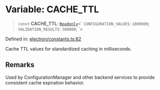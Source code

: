 # Variable: CACHE\_TTL

> `const` **CACHE\_TTL**: [`Readonly`](https://www.typescriptlang.org/docs/handbook/utility-types.html#readonlytype)\<\` `CONFIGURATION_VALUES`: `1800000`; `VALIDATION_RESULTS`: `300000`; \`\>

Defined in: [electron/constants.ts:82](https://github.com/Nick2bad4u/Uptime-Watcher/blob/8a1973382d5fe14c52996ecda381894eb7ecd4a6/electron/constants.ts#L82)

Cache TTL values for standardized caching in milliseconds.

## Remarks

Used by ConfigurationManager and other backend services to provide consistent
cache expiration behavior.

